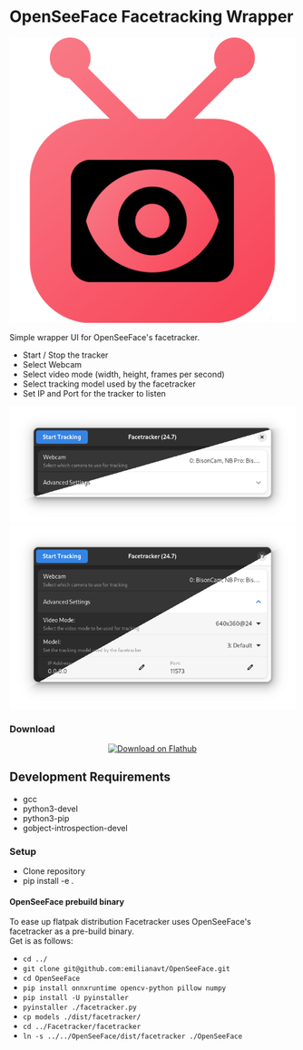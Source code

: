 # OpenSeeFace Facetracking Wrapper

<div style="text-align: center;">

![logo](https://raw.githubusercontent.com/Z-Ray-Entertainment/Facetracker/main/facetracker/data/icons/hicolor/scalable/apps/de.z_ray.Facetracker.svg)

</div>

Simple wrapper UI for OpenSeeFace's facetracker.  

- Start / Stop the tracker
- Select Webcam
- Select video mode (width, height, frames per second)
- Select tracking model used by the facetracker
- Set IP and Port for the tracker to listen
<div style="text-align: center;">

![screenshot](https://raw.githubusercontent.com/Z-Ray-Entertainment/Facetracker/main/facetracker/data/screenshots/facetracker.png)
![screenshot](https://raw.githubusercontent.com/Z-Ray-Entertainment/Facetracker/main/facetracker/data/screenshots/facetracker_2.png)

</div>

### Download
<div style="text-align: center;">
<a href="https://flathub.org/apps/de.z_ray.Facetracker">
  <img width='240' alt='Download on Flathub' src='https://dl.flathub.org/assets/badges/flathub-badge-en.png'/>
</a>
</div>

## Development Requirements

- gcc
- python3-devel
- python3-pip
- gobject-introspection-devel

### Setup
- Clone repository
- pip install -e .

#### OpenSeeFace prebuild binary

To ease up flatpak distribution Facetracker uses OpenSeeFace's facetracker as a pre-build binary.  
Get is as follows:

- `cd ../`
- `git clone git@github.com:emilianavt/OpenSeeFace.git`
- `cd OpenSeeFace`
- `pip install onnxruntime opencv-python pillow numpy`
- `pip install -U pyinstaller`
- `pyinstaller ./facetracker.py`
- `cp models ./dist/facetracker/`
- `cd ../Facetracker/facetracker`
- `ln -s ../../OpenSeeFace/dist/facetracker ./OpenSeeFace`
